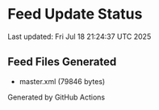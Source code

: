 # Feed Update Status
Last updated: Fri Jul 18 21:24:37 UTC 2025

## Feed Files Generated
- master.xml (79846 bytes)

Generated by GitHub Actions
